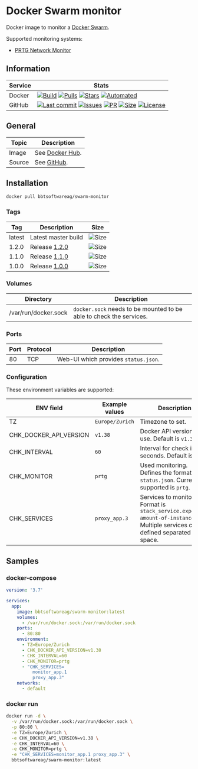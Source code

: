 # Docker Swarm monitor

Docker image to monitor a [Docker Swarm](https://docs.docker.com/engine/swarm/).

Supported monitoring systems:

* [PRTG Network Monitor](https://www.paessler.com/prtg/)

## Information

| Service | Stats                                                                                     |
|---------|-------------------------------------------------------------------------------------------|
| Docker  | [![Build](https://img.shields.io/docker/cloud/build/bbtsoftwareag/swarm-monitor.svg?style=flat-square)](https://hub.docker.com/r/bbtsoftwareag/swarm-monitor/builds) [![Pulls](https://img.shields.io/docker/pulls/bbtsoftwareag/swarm-monitor.svg?style=flat-square)](https://hub.docker.com/r/bbtsoftwareag/swarm-monitor) [![Stars](https://img.shields.io/docker/stars/bbtsoftwareag/swarm-monitor.svg?style=flat-square)](https://hub.docker.com/r/bbtsoftwareag/swarm-monitor) [![Automated](https://img.shields.io/docker/cloud/automated/bbtsoftwareag/swarm-monitor.svg?style=flat-square)](https://hub.docker.com/r/bbtsoftwareag/swarm-monitor/builds) |
| GitHub  | [![Last commit](https://img.shields.io/github/last-commit/bbtsoftware/docker-swarm-monitor.svg?style=flat-square)](https://github.com/bbtsoftware/docker-swarm-monitor/commits/master) [![Issues](https://img.shields.io/github/issues-raw/bbtsoftware/docker-swarm-monitor.svg?style=flat-square)](https://github.com/bbtsoftware/docker-warm-monitor/issues) [![PR](https://img.shields.io/github/issues-pr-raw/bbtsoftware/docker-swarm-monitor.svg?style=flat-square)](https://github.com/bbtsoftware/docker-swarm-monitor/pulls) [![Size](https://img.shields.io/github/repo-size/bbtsoftware/docker-swarm-monitor.svg?style=flat-square)](https://github.com/bbtsoftware/docker-swarm-monitor/) [![License](https://img.shields.io/badge/license-MIT-blue.svg?style=flat-square)](https://github.com/bbtsoftware/docker-swarm-monitor/blob/master/LICENSE) |

## General

| Topic  | Description                                                             |
|--------|-------------------------------------------------------------------------|
| Image  | See [Docker Hub](https://hub.docker.com/r/bbtsoftwareag/swarm-monitor). |
| Source | See [GitHub](https://github.com/bbtsoftware/docker-swarm-monitor).      |

## Installation

```sh
docker pull bbtsoftwareag/swarm-monitor
```

### Tags

| Tag    | Description                                                                             | Size                                                                                                                   |
|--------|-----------------------------------------------------------------------------------------|------------------------------------------------------------------------------------------------------------------------|
| latest | Latest master build                                                                     | ![Size](https://shields.beevelop.com/docker/image/image-size/bbtsoftwareag/swarm-monitor/latest.svg?style=flat-square) |
| 1.2.0  | Release [1.2.0](https://github.com/bbtsoftware/docker-swarm-monitor/releases/tag/1.2.0) | ![Size](https://shields.beevelop.com/docker/image/image-size/bbtsoftwareag/swarm-monitor/1.2.0.svg?style=flat-square)  |
| 1.1.0  | Release [1.1.0](https://github.com/bbtsoftware/docker-swarm-monitor/releases/tag/1.1.0) | ![Size](https://shields.beevelop.com/docker/image/image-size/bbtsoftwareag/swarm-monitor/1.1.0.svg?style=flat-square)  |
| 1.0.0  | Release [1.0.0](https://github.com/bbtsoftware/docker-swarm-monitor/releases/tag/1.0.0) | ![Size](https://shields.beevelop.com/docker/image/image-size/bbtsoftwareag/swarm-monitor/1.0.0.svg?style=flat-square)  |

### Volumes

| Directory            | Description                                                         |
|----------------------|---------------------------------------------------------------------|
| /var/run/docker.sock | `docker.sock` needs to be mounted to be able to check the services. |

### Ports

| Port | Protocol | Description                          |
|------|----------|--------------------------------------|
| 80   | TCP      | Web-UI which provides `status.json`. |

### Configuration

These environment variables are supported:

| ENV field              | Example values        | Description                                                                                                                       |
|------------------------|-----------------------|-----------------------------------------------------------------------------------------------------------------------------------|
| TZ                     | `Europe/Zurich`       | Timezone to set.                                                                                                                  |
| CHK_DOCKER_API_VERSION | `v1.38`               | Docker API version to use. Default is `v1.38`.                                                                                    |
| CHK_INTERVAL           | `60`                  | Interval for check in seconds. Default is `60`.                                                                                   |
| CHK_MONITOR            | `prtg`                | Used monitoring. Defines the format of the `status.json`. Currently supported is `prtg`.                                          |
| CHK_SERVICES           | `proxy_app.3`         | Services to monitor. Format is `stack_service.expected-amount-of-instances`. Multiple services can be defined separated by space. |

## Samples

### docker-compose

```yaml
version: '3.7'

services:
  app:
    image: bbtsoftwareag/swarm-monitor:latest
    volumes:
      - /var/run/docker.sock:/var/run/docker.sock
    ports:
      - 80:80
    environment:
      - TZ=Europe/Zurich
      - CHK_DOCKER_API_VERSION=v1.38
      - CHK_INTERVAL=60
      - CHK_MONITOR=prtg
      - "CHK_SERVICES=
          monitor_app.1
          proxy_app.3"
    networks:
      - default
```

### docker run

```sh
docker run -d \
  -v /var/run/docker.sock:/var/run/docker.sock \
  -p 80:80 \
  -e TZ=Europe/Zurich \
  -e CHK_DOCKER_API_VERSION=v1.38 \
  -e CHK_INTERVAL=60 \
  -e CHK_MONITOR=prtg \
  -e "CHK_SERVICES=monitor_app.1 proxy_app.3" \
  bbtsoftwareag/swarm-monitor:latest
```
